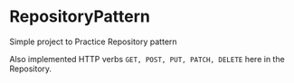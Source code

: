 # RepositoryPattern
Simple project to Practice Repository pattern

Also implemented HTTP verbs `GET, POST, PUT, PATCH, DELETE` here in the Repository.


